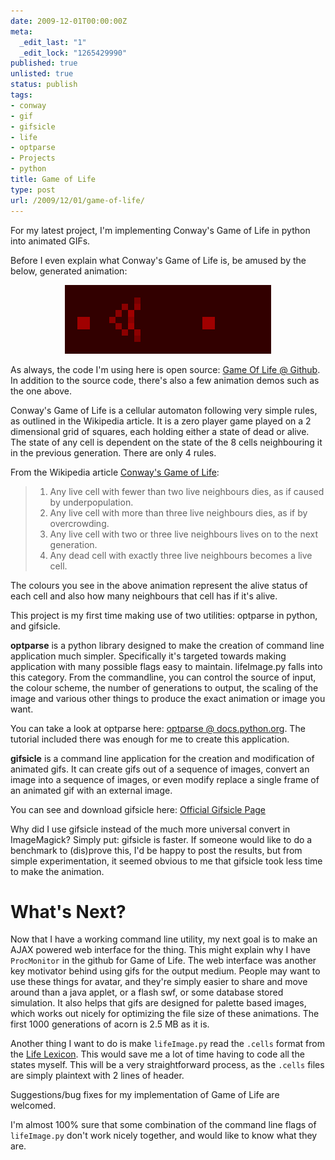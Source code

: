 ```yaml
---
date: 2009-12-01T00:00:00Z
meta:
  _edit_last: "1"
  _edit_lock: "1265429990"
published: true
unlisted: true
status: publish
tags:
- conway
- gif
- gifsicle
- life
- optparse
- Projects
- python
title: Game of Life
type: post
url: /2009/12/01/game-of-life/
---
```


For my latest project, I'm implementing Conway's Game of Life in python into animated GIFs.

Before I even explain what Conway's Game of Life is, be amused by the below, generated animation:

<div style='text-align: center'>
  <img src="/images/queenbee.gif" alt="Queenbee">
</div>

As always, the code I'm using here is open source: <a href="http://www.github.com/jlfwong/GameOfLife/">Game Of Life @ Github</a>.
In addition to the source code, there's also a few animation demos such as the one above.

Conway's Game of Life is a cellular automaton following very simple rules, as outlined in the Wikipedia article. It is a zero player game played on a 2 dimensional grid of squares, each holding either a state of dead or alive. The state of any cell is dependent on the state of the 8 cells neighbouring it in the previous generation. There are only 4 rules.

From the Wikipedia article <a href="http://en.wikipedia.org/wiki/Conway%27s_Game_of_Life">Conway's Game of Life</a>:

>  1. Any live cell with fewer than two live neighbours dies, as if caused by
>  underpopulation.
>  2. Any live cell with more than three live neighbours dies, as if by
>  overcrowding.
>  3. Any live cell with two or three live neighbours lives on to the next
>  generation.
>  4. Any dead cell with exactly three live neighbours becomes a live cell.

The colours you see in the above animation represent the alive status of each cell and also how many neighbours that cell has if it's alive.

This project is my first time making use of two utilities: optparse in python, and gifsicle.

<b>optparse</b> is a python library designed to make the creation of command line application much simpler. Specifically it's targeted towards making application with many possible flags easy to maintain. lifeImage.py falls into this category. From the commandline, you can control the source of input, the colour scheme, the number of generations to output, the scaling of the image and various other things to produce the exact animation or image you want.

You can take a look at optparse here: <a href="http://docs.python.org/library/optparse.html">optparse @ docs.python.org</a>.
The tutorial included there was enough for me to create this application.

<b>gifsicle</b> is a command line application for the creation and modification of animated gifs. It can create gifs out of a sequence of images, convert an image into a sequence of images, or even modify replace a single frame of an animated gif with an external image.

You can see and download gifsicle here: <a href="http://www.lcdf.org/gifsicle/">Official Gifsicle Page</a>

Why did I use gifsicle instead of the much more universal convert in
ImageMagick? Simply put: gifsicle is faster. If someone would like to do a
benchmark to (dis)prove this, I'd be happy to post the results, but from simple
experimentation, it seemed obvious to me that gifsicle took less time to make
the animation.

What's Next?
============

Now that I have a working command line utility, my next goal is to make an AJAX
powered web interface for the thing. This might explain why I have `ProcMonitor`
in the github for Game of Life. The web interface was another key motivator
behind using gifs for the output medium. People may want to use these things for
avatar, and they're simply easier to share and move around than a java applet,
or a flash swf, or some database stored simulation. It also helps that gifs are
designed for palette based images, which works out nicely for optimizing the
file size of these animations. The first 1000 generations of acorn is 2.5 MB as
it is.

Another thing I want to do is make `lifeImage.py` read the `.cells` format from
the <a href="http://www.bitstorm.org/gameoflife/lexicon/">Life Lexicon</a>. This
would save me a lot of time having to code all the states myself. This will be a
very straightforward process, as the `.cells` files are simply plaintext with 2
lines of header.

Suggestions/bug fixes for my implementation of Game of Life are welcomed.

I'm almost 100% sure that some combination of the command line flags of
`lifeImage.py` don't work nicely together, and would like to know what they are.

